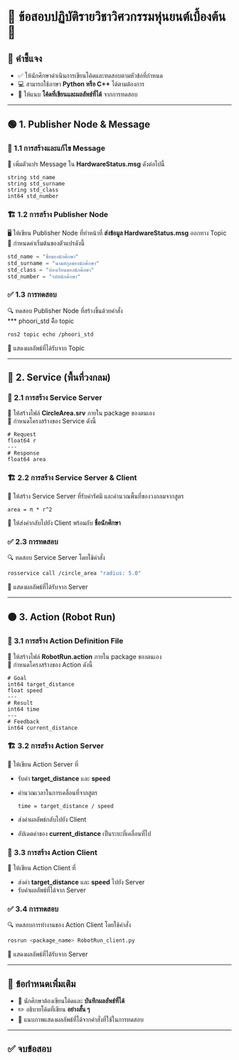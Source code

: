 # 🚀 ข้อสอบปฏิบัติรายวิชาวิศวกรรมหุ่นยนต์เบื้องต้น 🤖

## 📌 คำชี้แจง

- ✅ ให้นักศึกษาดำเนินการเขียนโค้ดและทดสอบตามหัวข้อที่กำหนด
- 💻 สามารถใช้ภาษา **Python หรือ C++** ได้ตามต้องการ
- 📜 ให้แนบ **โค้ดที่เขียนและผลลัพธ์ที่ได้** จากการทดสอบ

---

## 🟢 1. Publisher Node & Message

### 📝 1.1 การสร้างและแก้ไข Message

📌 เพิ่มตัวแปร Message ใน **HardwareStatus.msg** ดังต่อไปนี้  

```plaintext
string std_name
string std_surname
string std_class
int64 std_number
```

### 🏗 1.2 การสร้าง Publisher Node

🖥 ให้เขียน Publisher Node ที่ทำหน้าที่ **ส่งข้อมูล HardwareStatus.msg** ออกทาง Topic  
📌 กำหนดค่าเริ่มต้นของตัวแปรดังนี้  

```python
std_name = "ชื่อของนักศึกษา"
std_surname = "นามสกุลของนักศึกษา"
std_class = "ห้องเรียนของนักศึกษา"
std_number = "รหัสนักศึกษา"
```

### ✅ 1.3 การทดสอบ

🔍 ทดสอบ Publisher Node ที่สร้างขึ้นด้วยคำสั่ง  
*** phoori_std คืือ topic

```sh
ros2 topic echo /phoori_std
```

📌 แสดงผลลัพธ์ที่ได้รับจาก Topic

---

## 🔵 2. Service (พื้นที่วงกลม)

### 📝 2.1 การสร้าง Service Server

📂 ให้สร้างไฟล์ **CircleArea.srv** ภายใน package ของตนเอง  
📌 กำหนดโครงสร้างของ Service ดังนี้  

```plaintext
# Request
float64 r
---
# Response
float64 area
```

### 🏗 2.2 การสร้าง Service Server & Client

📌 ให้สร้าง Service Server ที่รับค่ารัศมี
และคำนวณพื้นที่ของวงกลมจากสูตร  

```
area = π * r^2
```

📌 ให้ส่งค่ากลับไปยัง Client พร้อมกับ **ชื่อนักศึกษา**

### ✅ 2.3 การทดสอบ

🔍 ทดสอบ Service Server โดยใช้คำสั่ง  

```sh
rosservice call /circle_area "radius: 5.0"
```

📌 แสดงผลลัพธ์ที่ได้รับจาก Server  

---

## 🟠 3. Action (Robot Run)

### 📝 3.1 การสร้าง Action Definition File

📂 ให้สร้างไฟล์ **RobotRun.action** ภายใน package ของตนเอง  
📌 กำหนดโครงสร้างของ Action ดังนี้  

```plaintext
# Goal
int64 target_distance
float speed
---
# Result
int64 time
---
# Feedback
int64 current_distance
```

### 🏗 3.2 การสร้าง Action Server

📌 ให้เขียน Action Server ที่  

- รับค่า **target_distance** และ **speed**  
- คำนวณเวลาในการเคลื่อนที่จากสูตร  

  ```
  time = target_distance / speed
  ```

- ส่งค่าผลลัพธ์กลับไปยัง Client  
- อัปเดตค่าของ **current_distance** เป็นระยะที่เคลื่อนที่ไป  

### 📡 3.3 การสร้าง Action Client

📌 ให้เขียน Action Client ที่  

- ส่งค่า **target_distance** และ **speed** ไปยัง Server  
- รับค่าผลลัพธ์ที่ได้จาก Server 

### ✅ 3.4 การทดสอบ

🔍 ทดสอบการทำงานของ Action Client โดยใช้คำสั่ง  

```sh
rosrun <package_name> RobotRun_client.py
```

📌 แสดงผลลัพธ์ที่ได้รับจาก Server  

---

## 📌 ข้อกำหนดเพิ่มเติม

- 📜 นักศึกษาต้องเขียนโค้ดและ **บันทึกผลลัพธ์ที่ได้**  
- ✏️ อธิบายโค้ดที่เขียน **อย่างสั้น ๆ**  
- 📸 แนบภาพแสดงผลลัพธ์ที่ได้จากคำสั่งที่ใช้ในการทดสอบ  

---

## ✅ จบข้อสอบ  

